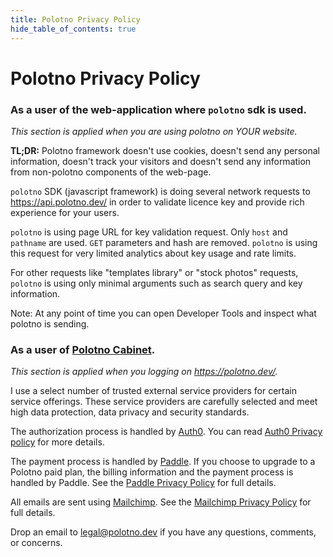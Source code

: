 ```yaml
---
title: Polotno Privacy Policy
hide_table_of_contents: true
---
```


# Polotno Privacy Policy

### As a user of the web-application where `polotno` sdk is used.

*This section is applied when you are using polotno on YOUR website.*

**TL;DR:** Polotno framework doesn't use cookies, doesn't send any personal information, doesn't track your visitors and doesn't send any information from non-polotno components of the web-page.

`polotno` SDK (javascript framework) is doing several network requests to https://api.polotno.dev/ in order to validate licence key and provide rich experience for your users.

`polotno` is using page URL for key validation request. Only `host` and `pathname` are used. `GET` parameters and hash are removed. `polotno` is using this request for very limited analytics about key usage and rate limits.

For other requests like "templates library" or "stock photos" requests, `polotno` is using only minimal arguments such as search query and key information.

Note: At any point of time you can open Developer Tools and inspect what polotno is sending.

### As a user of [Polotno Cabinet](/cabinet).

*This section is applied when you logging on https://polotno.dev/.*

I use a select number of trusted external service providers for certain service offerings. These service providers are carefully selected and meet high data protection, data privacy and security standards.

The authorization process is handled by [Auth0](https://auth0.com/). You can read [Auth0 Privacy policy](https://auth0.com/privacy) for more details.

The payment process is handled by [Paddle](https://paddle.com/). If you choose to upgrade to a Polotno paid plan, the billing information and the payment process is handled by Paddle. See the [Paddle Privacy Policy](https://paddle.com/privacy-buyers/) for full details.

All emails are sent using [Mailchimp](https://mailchimp.com/). See the [Mailchimp Privacy Policy](https://mailchimp.com/legal/privacy/) for full details.

Drop an email to legal@polotno.dev if you have any questions, comments, or concerns.
